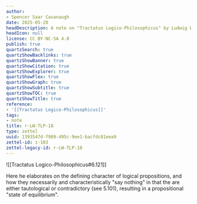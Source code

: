 ```yaml
---
author:
- Spencer Saar Cavanaugh
date: 2025-05-28
headDescription: A note on "Tractatus Logico-Philosophicus" by Ludwig Wittgenstein
headIcon: null
license: CC BY-NC-SA 4.0
publish: true
quartzSearch: true
quartzShowBacklinks: true
quartzShowBanner: true
quartzShowCitation: true
quartzShowExplorer: true
quartzShowFlex: true
quartzShowGraph: true
quartzShowSubtitle: true
quartzShowTOC: true
quartzShowTitle: true
reference:
- '[[Tractatus Logico-Philosophicus]]'
tags:
- note
title: r-LW-TLP-18
type: zettel
uuid: 1393547d-f989-495c-9ee1-bacfdc81eea9
zettel-id: z-103
zettel-legacy-id: r-LW-TLP-18
---
```

![[Tractatus Logico-Philosophicus#6.121]]

Here he elaborates on the defining character of logical propositions, and how they necessarily and characteristically "say nothing" in that the are either tautological or contradictory (see 5.101), resulting in a propositional "state of equilibrium".